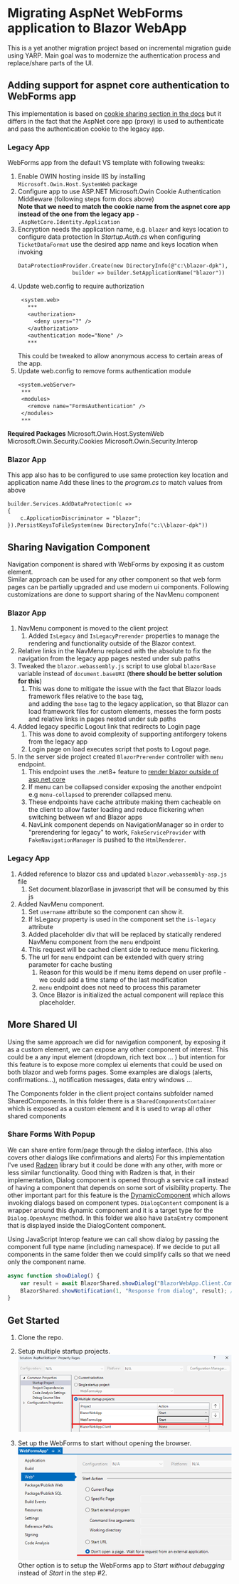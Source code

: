 # Migrating AspNet WebForms application to Blazor WebApp
This is a yet another migration project based on incremental migration guide using YARP.
Main goal was to modernize the authentication process and replace/share parts of the UI.

## Adding support for aspnet core authentication to WebForms app
This implementation is based on [cookie sharing section in the docs](https://learn.microsoft.com/en-us/aspnet/core/security/cookie-sharing?#share-authentication-cookies-between-aspnet-4x-and-aspnet-core-apps) but it differs in the fact that the AspNet core app (proxy) is used to authenticate and pass the authentication cookie to the legacy app.

### Legacy App
WebForms app from the default VS template with following tweaks:

1. Enable OWIN hosting inside IIS by installing `Microsoft.Owin.Host.SystemWeb` package
1. Configure app to use ASP.NET Microsoft.Owin Cookie Authentication Middleware (following steps form docs above)  
   **Note that we need to match the cookie name from the aspnet core app instead of the one from the legacy app** - `.AspNetCore.Identity.Application`
1. Encryption needs the application name, e.g. `blazor` and keys location to configure data protection
   In *Startup.Auth.cs* when configuring `TicketDataFormat` use the desired app name and keys location when invoking
   ```
   DataProtectionProvider.Create(new DirectoryInfo(@"c:\blazor-dpk"),
                    builder => builder.SetApplicationName("blazor"))
   ```
1. Update web.config to require authorization
   ```
    <system.web>
      ***
      <authorization>
        <deny users="?" />
      </authorization>
      <authentication mode="None" />
      ***
   ```
   This could be tweaked to allow anonymous access to certain areas of the app. 
1. Update web.config to remove forms authentication module
   ```
   <system.webServer>
    ***
    <modules>
      <remove name="FormsAuthentication" />
    </modules>
    ***
   ```

**Required Packages**
Microsoft.Owin.Host.SystemWeb
Microsoft.Owin.Security.Cookies
Microsoft.Owin.Security.Interop 

### Blazor App
This app also has to be configured to use same protection key location and application name
Add these lines to the *program.cs* to match values from above
```
builder.Services.AddDataProtection(c =>
{
    c.ApplicationDiscriminator = "blazor";
}).PersistKeysToFileSystem(new DirectoryInfo("c:\\blazor-dpk"))
```

## Sharing Navigation Component
Navigation component is shared with WebForms by exposing it as custom element.  
Similar approach can be used for any other component so that web form pages can be partially upgraded and use modern ui components.
Following customizations are done to support sharing of the NavMenu component

### Blazor App

1. NavMenu component is moved to the client project
   1. Added `IsLegacy` and `IsLegacyPrerender` properties to manage the rendering and functionality outside of the Blazor context.
1. Relative links in the NavMenu replaced with the absolute to fix the navigation from the legacy app pages nested under sub paths
1. Tweaked the `blazor.webassembly.js` script to use global `blazorBase` variable instead of `document.baseURI` (**there should be better solution for this**)
   1. This was done to mitigate the issue with the fact that Blazor loads framework files relative to the `base` tag,  
      and adding the `base` tag to the legacy application, so that Blazor can load framework files for custom elements, messes the form posts and relative links in pages nested under sub paths
1. Added legacy specific Logout link that redirects to Login page
   1. This was done to avoid complexity of supporting antiforgery tokens from the legacy app
   1. Login page on load executes script that posts to Logout page.  
1. In the server side project created `BlazorPrerender` controller with `menu` endpoint.
   1. This endpoint uses the .net8+ feature to [render blazor outside of asp.net core](https://learn.microsoft.com/en-us/aspnet/core/blazor/components/render-components-outside-of-aspnetcore)  
   1. If menu can be collapsed consider exposing the another endpoint e.g `menu-collapsed` to prerender collapsed menu.
   1. These endpoints have cache attribute making them cacheable on the client to allow faster loading and reduce flickering when switching between wf and Blazor apps
   1. NavLink component depends on NavigationManager so in order to "prerendering for legacy" to work, `FakeServiceProvider` with `FakeNavigationManager` is pushed to the `HtmlRenderer`.

### Legacy App
1. Added reference to blazor css and updated `blazor.webassembly-asp.js` file
   1. Set document.blazorBase in javascript that will be consumed by this js
1. Added NavMenu component.
   1. Set `username` attribute so the component can show it. 
   1. If IsLegacy property is used in the component set the `is-legacy` attribute
   1. Added placeholder div that will be replaced by statically rendered NavMenu component from the `menu` endpoint 
   1. This request will be cached client side to reduce menu flickering. 
   1. The url for `menu` endpoint can be extended with query string parameter for cache busting
      1. Reason for this would be if menu items depend on user profile - we could add a time stamp of the last modification
      1. `menu` endpoint does not need to process this parameter
      1. Once Blazor is initialized the actual component will replace this placeholder.


## More Shared UI
Using the same approach we did for navigation component, by exposing it as a custom element, we can expose any other component of interest.
This could be a any input element (dropdown, rich text box ... ) but intention for this feature is to expose more complex ui elements that could be used on both blazor and web forms pages.
Some examples are dialogs (alerts, confirmations...), notification messages, data entry windows ...

The Components folder in the client project contains subfolder named SharedComponents.
In this folder there is a `SharedComponentsContainer` which is exposed as a custom element and it is used to wrap all other shared components

### Share Forms With Popup
We can share entire form/page through the dialog interface. (this also covers other dialogs like confirmations and alerts)
For this implementation I've used [Radzen](https://blazor.radzen.com/get-started) library but it could be done with any other, with more or less similar functionality.
Good thing with Radzen is that, in their implementation, Dialog component is opened through a service call instead of having a component that depends on some sort of visibility property. 
The other important part for this feature is the [DynamicComponent](https://learn.microsoft.com/en-us/aspnet/core/blazor/components/dynamiccomponent?view=aspnetcore-8.0) which allows invoking dialogs based on component types.
`DialogContent` component is a wrapper around this dynamic component and it is a target type for the `Dialog.OpenAsync` method.
In this folder we also have `DataEntry` component that is displayed inside the DialogContent component.

Using JavaScript Interop feature we can call show dialog by passing the component full type name (including namespace).
If we decide to put all components in the same folder then we could simplify calls so that we need only the component name.
```javascript
async function showDialog() {
    var result = await BlazorShared.showDialog("BlazorWebApp.Client.Components.SharedComponents.DataEntry", "From About");
    BlazorShared.showNotification(1, "Response from dialog", result); // Exposed radzen notification service too
}
```

## Get Started
1. Clone the repo.  
1. Setup multiple startup projects.  
![alt text](images/multiple-startup-projects.png)  

1. Set up the WebForms to start without opening the browser.   
   ![web forms startup](images/web-form-startup.png)
   Other option is to setup the WebForms app to *Start without debugging* instead of *Start* in the step #2.  
